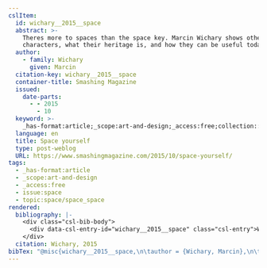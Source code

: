```yaml
---
cslItem:
  id: wichary__2015__space
  abstract: >-
    Theres more to spaces than the space key. Marcin Wichary shows other space
    characters, what their heritage is, and how they can be useful today.
  author:
    - family: Wichary
      given: Marcin
  citation-key: wichary__2015__space
  container-title: Smashing Magazine
  issued:
    date-parts:
      - - 2015
        - 10
  keyword: >-
    _has-format:article;_scope:art-and-design;_access:free;collection::space::space_space
  language: en
  title: Space yourself
  type: post-weblog
  URL: https://www.smashingmagazine.com/2015/10/space-yourself/
tags:
  - _has-format:article
  - _scope:art-and-design
  - _access:free
  - issue:space
  - topic:space/space_space
rendered:
  bibliography: |-
    <div class="csl-bib-body">
      <div data-csl-entry-id="wichary__2015__space" class="csl-entry">Wichary, M. 2015 “Space yourself,” <i>Smashing Magazine</i>, October. Available at: <a href='https://www.smashingmagazine.com/2015/10/space-yourself/.'>https://www.smashingmagazine.com/2015/10/space-yourself/.</a></div>
    </div>
  citation: Wichary, 2015
bibTex: "@misc{wichary__2015__space,\n\tauthor = {Wichary, Marcin},\n\tyear = {2015},\n\tmonth = {10},\n\ttitle = {Space yourself},\n\thowpublished = {https://www.smashingmagazine.com/2015/10/space-yourself/},\n}\n\n"
---
```

